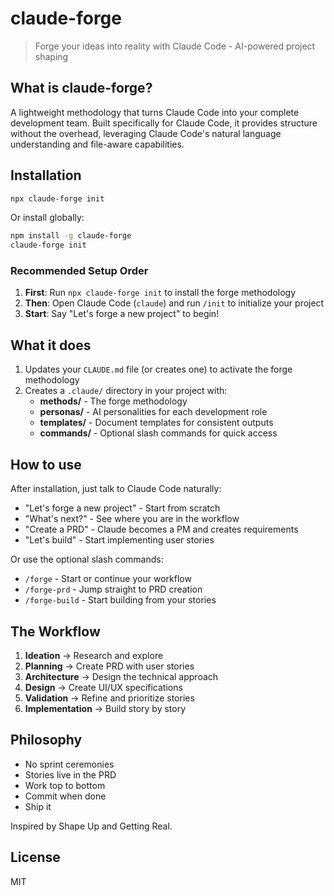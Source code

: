 # claude-forge

> Forge your ideas into reality with Claude Code - AI-powered project shaping

## What is claude-forge?

A lightweight methodology that turns Claude Code into your complete development team. Built specifically for Claude Code, it provides structure without the overhead, leveraging Claude Code's natural language understanding and file-aware capabilities.

## Installation

```bash
npx claude-forge init
```

Or install globally:

```bash
npm install -g claude-forge
claude-forge init
```

### Recommended Setup Order

1. **First**: Run `npx claude-forge init` to install the forge methodology
2. **Then**: Open Claude Code (`claude`) and run `/init` to initialize your project
3. **Start**: Say "Let's forge a new project" to begin!

## What it does

1. Updates your `CLAUDE.md` file (or creates one) to activate the forge methodology
2. Creates a `.claude/` directory in your project with:
   - **methods/** - The forge methodology  
   - **personas/** - AI personalities for each development role
   - **templates/** - Document templates for consistent outputs
   - **commands/** - Optional slash commands for quick access

## How to use

After installation, just talk to Claude Code naturally:

- "Let's forge a new project" - Start from scratch
- "What's next?" - See where you are in the workflow
- "Create a PRD" - Claude becomes a PM and creates requirements
- "Let's build" - Start implementing user stories

Or use the optional slash commands:
- `/forge` - Start or continue your workflow
- `/forge-prd` - Jump straight to PRD creation
- `/forge-build` - Start building from your stories

## The Workflow

1. **Ideation** → Research and explore
2. **Planning** → Create PRD with user stories
3. **Architecture** → Design the technical approach
4. **Design** → Create UI/UX specifications
5. **Validation** → Refine and prioritize stories
6. **Implementation** → Build story by story

## Philosophy

- No sprint ceremonies
- Stories live in the PRD
- Work top to bottom
- Commit when done
- Ship it

Inspired by Shape Up and Getting Real.

## License

MIT